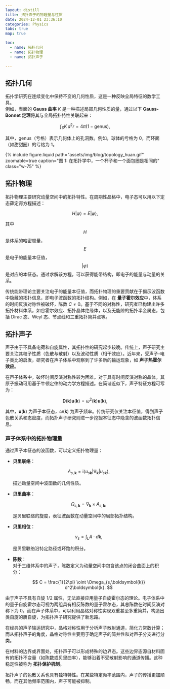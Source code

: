 ```yaml
---
layout: distill
title: 拓扑声子的物理量与性质
date: 2024-12-01 23:36:10
categories: Physics
tabs: true
map: true

toc:
  - name: 拓扑几何
  - name: 拓扑物理
  - name: 拓扑声子

---
```


## 拓扑几何

拓扑学研究在连续变化中保持不变的几何性质，这是一种反映全局特征的数学工具。  
例如，表面的 **Gauss 曲率** $K$ 是一种描述局部几何性质的量，通过以下 **Gauss-Bonnet 定理**将其与全局拓扑特性关联起来：  

$$
\int_S K \, d^2r = 4\pi (1-\text{genus}),
$$

其中，$\text{genus}$（亏格）表示几何体上的孔洞数。例如，球体的亏格为 $0$，而环面（如甜甜圈）的亏格为 $1$。  

<div class="text-center">
  {% include figure.liquid path="assets/img/blog/topology_huan.gif" zoomable=true caption="图 1: 在拓扑学中，一个杯子和一个面包圈是相同的" class="w-75" %}
</div>

## 拓扑物理

拓扑物理主要研究动量空间中的拓扑特性。在周期性晶格中，电子态可以用以下定态薛定谔方程描述：  

$$
H|\varphi\rangle = E|\varphi\rangle,
$$

其中 $$H$$ 是体系的哈密顿量，$$E$$ 是电子的能量本征值，$$\vert\varphi\rangle$$ 是对应的本征态。通过求解该方程，可以获得能带结构，即电子的能量与动量的关系。  

传统能带理论主要关注电子的能量本征值，而拓扑物理的重要贡献在于揭示波函数中隐藏的拓扑信息，即电子波函数的拓扑结构。例如，在 **量子霍尔效应**中，体系的时间反演对称性被破坏，陈数 $C \neq 0$。基于不同的对称性，研究者已构建出许多拓扑材料体系，如谷霍尔效应、拓扑晶体绝缘体，以及无能隙的拓扑半金属态，包括 Dirac 态、Weyl 态、节点线和三重拓扑简并点等。

## 拓扑声子

声子由于不具备电荷和自旋属性，其拓扑性的研究起步较晚。传统上，声子研究主要关注其粒子性质（色散与散射）以及波动性质（相干效应）。近年来，受声子-电子类比的启发，研究者在声子体系中观察到了许多新的输运现象，如 **声子热霍尔效应**。

在声子体系中，破坏时间反演对称性较为困难。对于具有时间反演对称的晶体，其原子振动可用基于牛顿定律的动力学方程描述。在简谐近似下，声子特征方程可写为：  

$$
\boldsymbol{D}(\boldsymbol{k}) \boldsymbol{u}(\boldsymbol{k}) = \omega^2(\boldsymbol{k}) \boldsymbol{u}(\boldsymbol{k}),
$$

其中，$\boldsymbol{u}(\boldsymbol{k})$ 为声子本征态，$\omega(\boldsymbol{k})$ 为声子频率。传统研究仅关注本征值，得到声子色散关系和态密度，而拓扑声子研究则进一步挖掘本征态中隐含的波函数拓扑信息。

### 声子体系中的拓扑物理量

通过声子本征态的波函数，可以定义拓扑物理量：

- **贝里联络**：  
  
  $$
  A_{s,\boldsymbol{k}} = \text{i} \langle u_{s\boldsymbol{k}} | \nabla_{\boldsymbol{k}} | u_{s\boldsymbol{k}} \rangle,
  $$
  
  描述动量空间中波函数的几何性质。

- **贝里曲率**：  
  
  $$
  \Omega_{s,\boldsymbol{k}} = \nabla_{\boldsymbol{k}} \times A_{s,\boldsymbol{k}},
  $$
  
  是贝里联络的旋度，表征波函数在动量空间中的局部拓扑结构。

- **贝里相位**：  
  
  $$
  \gamma_s = \int_L A \cdot d\boldsymbol{k},
  $$
  
  是贝里联络沿特定路径或环路的积分。

- **陈数**：  
  对于三维体系中的声子，陈数定义为动量空间中包含该点的闭合曲面上的积分：  
  
  $$
  C = \frac{1}{2\pi} \oint \Omega_{s,\boldsymbol{k}} d^2\boldsymbol{k}.
  $$

由于声子不具有自旋 $1/2$ 属性，无法直接应用量子自旋霍尔态的理论。电子体系中的量子自旋霍尔态可视为两组具有相反陈数的量子霍尔态，其总陈数在时间反演对称下为 $0$。而在声子体系中，可以利用晶格对称性实现双重甚至多重简并，构造出类自旋的赝自旋，为拓扑声子研究提供了新思路。

在经典的声子输运研究中，晶格对称性用于分析声子散射通道，简化力常数计算；而从拓扑声子的角度，晶格对称性主要用于确定声子的简并性和对声子分支进行分类。

在材料的边界或界面处，拓扑声子可以形成特殊的边界态。这些边界态源自材料固有的拓扑不变量（如陈数或贝里曲率），能够沿着不受散射影响的通道传播。这种稳定性被称为 **拓扑保护机制**。

拓扑声子的色散关系也具有独特特性。在某些特定频率范围内，声子的传播更加顺畅，而在其他频率范围内，声子可能被抑制。
